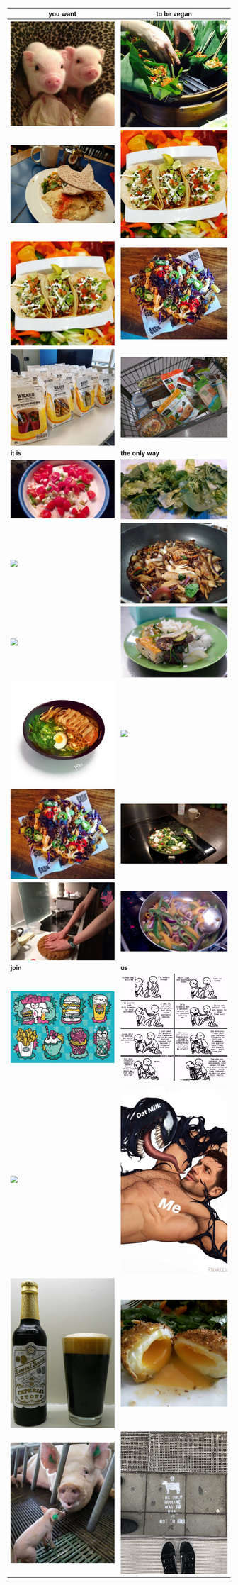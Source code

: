 |**you want**                                               |**to be vegan**|
|-----------------------------------------------------------|---------------------------------------------------------|
|![](EpQhPul.jpg)                                           |![](10346542_10152300474852771_4729720344556332769_n.jpg)|
|![](15895972_10208213819479275_7210495220098150872_o.jpg)  |![](12196014_1070053693017313_8330627602814909681_n.jpg) |
|![](12196014_1070053693017313_8330627602814909681_n.jpg)   |![](24058952_1580640952028340_7573414660852795241_n.jpg) |
|![](DTQ-h5MXUAEkEMM.jpg)                                   |![](Gzt2y5v.jpg)                                         |
|**it is**                                                  |**the only way**                                         |
|![](image20150525_204954712.jpg)                           |![](image20150525_205004325.jpg)                         |
|![](IMG_20180915_141144.png)                               |![](IMG_20190106_125833.jpg)                             |
|![](IMG_20190103_125635.png)                               |![](Saigon_Vegetarian_food.jpg)                          |
|![](msix6_tumblr_p6u6w4F14O1twfub9o3_1280.png)             |![](IMG_20190104_223321.png)                             |
|![](24058952_1580640952028340_7573414660852795241_n.jpg)   |![](20160430_211951.jpg)                                 |
|![](signal-2018-03-07-212240.jpeg)                         |![](image20150525_205019966.jpg)                         |
|**join**                                                   |**us**                                                   |
|![](25586827_1605683656190736_6977723089479689078_o.jpg)   |![](carnism_veganism_fr4ne2bi80u11.jpg)                  |
|![](Veganz,_Schivelbeiner_Straße_34,_Berlin,_June_2012.jpg)|![](tumblr_pgo3wfDO981tzzkz1_1280.jpg)                   |
|![](Samuelsmithstout.JPG)                                  |![](RqNBwiw.jpg)                                         |
|![](9wefbcmjue821.jpg)                                     |![](a26nza0i8v921.jpg)                                   |
